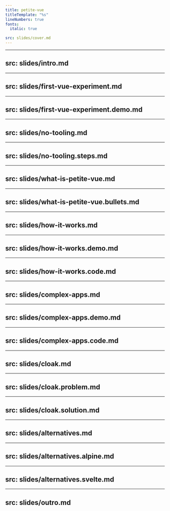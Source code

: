 ```yaml
---
title: petite-vue
titleTemplate: "%s"
lineNumbers: true
fonts:
  italic: true

src: slides/cover.md
---
```


---
src: slides/intro.md
---

---
src: slides/first-vue-experiment.md
---

---
src: slides/first-vue-experiment.demo.md
---

---
src: slides/no-tooling.md
---

---
src: slides/no-tooling.steps.md
---

---
src: slides/what-is-petite-vue.md
---

---
src: slides/what-is-petite-vue.bullets.md
---

---
src: slides/how-it-works.md
---

---
src: slides/how-it-works.demo.md
---

---
src: slides/how-it-works.code.md
---

---
src: slides/complex-apps.md
---

---
src: slides/complex-apps.demo.md
---

---
src: slides/complex-apps.code.md
---

---
src: slides/cloak.md
---

---
src: slides/cloak.problem.md
---

---
src: slides/cloak.solution.md
---

---
src: slides/alternatives.md
---

---
src: slides/alternatives.alpine.md
---

---
src: slides/alternatives.svelte.md
---

---
src: slides/outro.md
---
